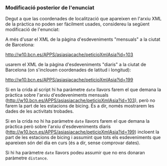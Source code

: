 ### Modificació posterior de l'enunciat

Degut a que las coordenades de localització que apareixen en l'arxiu XML de la pràctica no poden ser fàcilment usades, considereu la següent modificació de l'enunciat:

A més d'usar el XML de la pàgina d'esdeveniments "mensuals" a la ciutat de Barcelona:

http://w10.bcn.es/APPS/asiasiacache/peticioXmlAsia?id=103

usarem el XML de la pàgina d'esdeveniments "diaris" a la ciutat de Barcelona (on s'inclouen coordenades de latitud i longitud):

http://w10.bcn.es/APPS/asiasiacache/peticioXmlAsia?id=199

Si en la crida al script hi ha paràmetre `date` llavors farem el que demana la pràctica sobre l'arxiu d'esdeveniments mensuals (http://w10.bcn.es/APPS/asiasiacache/peticioXmlAsia?id=103), però no farem la part de les estacions de bicing. És a dir, només mostrarem les dades de les activitats trobades.

Si en la crida no hi ha paràmetre `date` llavors farem el que demana la pràctica però sobre l'arxiu d'esdeveniments diaris (http://w10.bcn.es/APPS/asiasiacache/peticioXmlAsia?id=199) incloent la part de les estacions de bicing i assumint que tots els esdeveniments que apareixen són del dia en curs (és a dir, sense comprovar dates).

Si hi ha paràmetre `date` llavors podeu assumir que no ens donaran paràmetre `distance`.

